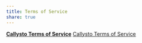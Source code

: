 ```yaml
---
title: Terms of Service
share: true
---
```


[**Callysto Terms of Service**](./publications/CallystoTermsofService-July2019.pdf)
[Callysto Terms of Service](/assets/CallystoTermsofService-July2019.pdf)